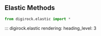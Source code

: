 ## Elastic Methods

```python
from digirock.elastic import *
```

::: digirock.elastic
    rendering:
      heading_level: 3
